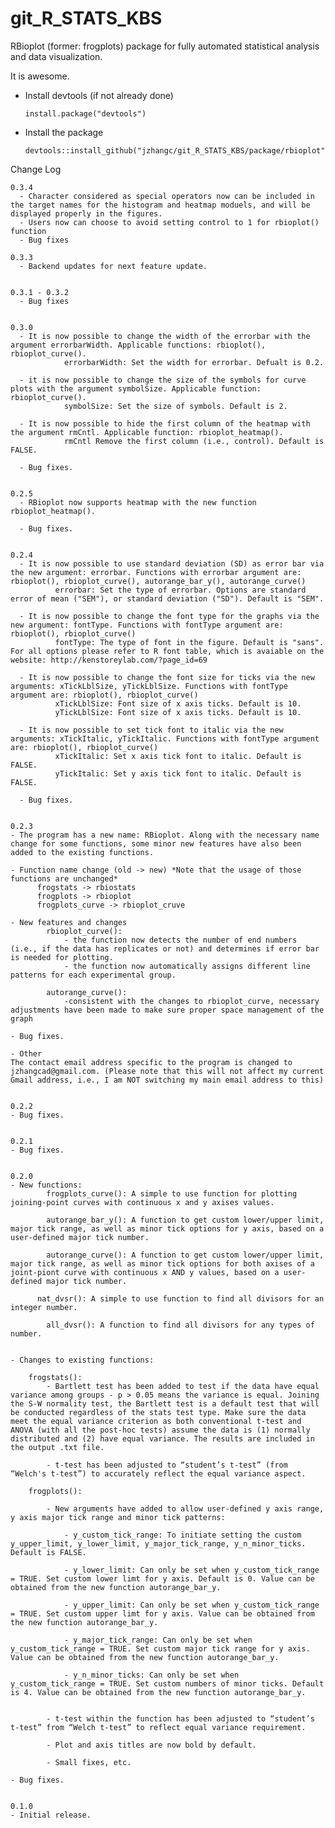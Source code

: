 # git_R_STATS_KBS
RBioplot (former: frogplots) package for fully automated statistical analysis and data visualization.

It is awesome.

  - Install devtools (if not already done)
  
        install.package("devtools")
    
  - Install the package
  
        devtools::install_github("jzhangc/git_R_STATS_KBS/package/rbioplot")   



Change Log

    0.3.4
      - Character considered as special operators now can be included in the target names for the histogram and heatmap moduels, and will be displayed properly in the figures.
      - Users now can choose to avoid setting control to 1 for rbioplot() function
      - Bug fixes
    
    0.3.3
      - Backend updates for next feature update.


    0.3.1 - 0.3.2
      - Bug fixes


    0.3.0
      - It is now possible to change the width of the errorbar with the argument errorbarWidth. Applicable functions: rbioplot(), rbioplot_curve().
		        errorbarWidth: Set the width for errorbar. Defualt is 0.2.

      - it is now possible to change the size of the symbols for curve plots with the argument symbolSize. Applicable function: rbioplot_curve().
		        symbolSize: Set the size of symbols. Default is 2.

      - It is now possible to hide the first column of the heatmap with the argument rmCntl. Applicable function: rbioplot_heatmap().
		        rmCntl Remove the first column (i.e., control). Default is FALSE.

      - Bug fixes.


    0.2.5
      - RBioplot now supports heatmap with the new function rbioplot_heatmap().

      - Bug fixes.


    0.2.4
      - It is now possible to use standard deviation (SD) as error bar via the new argument: errorbar. Functions with errorbar argument are: rbioplot(), rbioplot_curve(), autorange_bar_y(), autorange_curve()
		      errorbar: Set the type of errorbar. Options are standard error of mean ("SEM"), or standard deviation ("SD"). Default is "SEM".

      - It is now possible to change the font type for the graphs via the new argument: fontType. Functions with fontType argument are: rbioplot(), rbioplot_curve()
	  	      fontType: The type of font in the figure. Default is "sans". For all options please refer to R font table, which is avaiable on the website: http://kenstoreylab.com/?page_id=69

      - It is now possible to change the font size for ticks via the new arguments: xTickLblSize, yTickLblSize. Functions with fontType argument are: rbioplot(), rbioplot_curve()
		      xTickLblSize: Font size of x axis ticks. Default is 10.
		      yTickLblSize: Font size of x axis ticks. Default is 10.

      - It is now possible to set tick font to italic via the new arguments: xTickItalic, yTickItalic. Functions with fontType argument are: rbioplot(), rbioplot_curve()
		      xTickItalic: Set x axis tick font to italic. Default is FALSE.
		      yTickItalic: Set y axis tick font to italic. Default is FALSE.

      - Bug fixes.


    0.2.3
    - The program has a new name: RBioplot. Along with the necessary name change for some functions, some minor new features have also been added to the existing functions. 

    - Function name change (old -> new)	*Note that the usage of those functions are unchanged*
		  frogstats -> rbiostats
		  frogplots -> rbioplot
		  frogplots_curve -> rbioplot_cruve
	
    - New features and changes
		    rbioplot_curve(): 
			    - the function now detects the number of end numbers (i.e., if the data has replicates or not) and determines if error bar is needed for plotting.
			    - the function now automatically assigns different line patterns for each experimental group. 

		    autorange_curve():
			    -consistent with the changes to rbioplot_curve, necessary adjustments have been made to make sure proper space management of the graph

    - Bug fixes.

    - Other
    The contact email address specific to the program is changed to jzhangcad@gmail.com. (Please note that this will not affect my current Gmail address, i.e., I am NOT switching my main email address to this)


    0.2.2
    - Bug fixes.
    

    0.2.1
    - Bug fixes.
    

    0.2.0
    - New functions:
		    frogplots_curve(): A simple to use function for plotting joining-point curves with continuous x and y axises values.
 
		    autorange_bar_y(): A function to get custom lower/upper limit, major tick range, as well as minor tick options for y axis, based on a user-defined major tick number.

		    autorange_curve(): A function to get custom lower/upper limit, major tick range, as well as minor tick options for both axises of a joint-piont curve with continuous x AND y values, based on a user-defined major tick number.
 
  		  nat_dvsr(): A simple to use function to find all divisors for an integer number.
 
		    all_dvsr(): A function to find all divisors for any types of number.
 
 
    - Changes to existing functions:
 
	    frogstats(): 
		    - Bartlett test has been added to test if the data have equal variance among groups - p > 0.05 means the variance is equal. Joining the S-W normality test, the Bartlett test is a default test that will be conducted regardless of the stats test type. Make sure the data meet the equal variance criterion as both conventional t-test and ANOVA (with all the post-hoc tests) assume the data is (1) normally distributed and (2) have equal variance. The results are included in the output .txt file.
 
		    - t-test has been adjusted to “student’s t-test” (from “Welch's t-test”) to accurately reflect the equal variance aspect.
 
	    frogplots():
 
    		- New arguments have added to allow user-defined y axis range, y axis major tick range and minor tick patterns:
     
    			- y_custom_tick_range: To initiate setting the custom y_upper_limit, y_lower_limit, y_major_tick_range, y_n_minor_ticks. Default is FALSE.
     
    			- y_lower_limit: Can only be set when y_custom_tick_range = TRUE. Set custom lower limt for y axis. Default is 0. Value can be obtained from the new function autorange_bar_y.
     
    			- y_upper_limit: Can only be set when y_custom_tick_range = TRUE. Set custom upper limt for y axis. Value can be obtained from the new function autorange_bar_y.
     
    			- y_major_tick_range: Can only be set when y_custom_tick_range = TRUE. Set custom major tick range for y axis. Value can be obtained from the new function autorange_bar_y.
     
    			- y_n_minor_ticks: Can only be set when y_custom_tick_range = TRUE. Set custom numbers of minor ticks. Default is 4. Value can be obtained from the new function autorange_bar_y.
     	
 
    		- t-test within the function has been adjusted to “student’s t-test” from “Welch t-test” to reflect equal variance requirement.
    
    		- Plot and axis titles are now bold by default. 
     
    		- Small fixes, etc. 

    - Bug fixes.


    0.1.0
    - Initial release.
